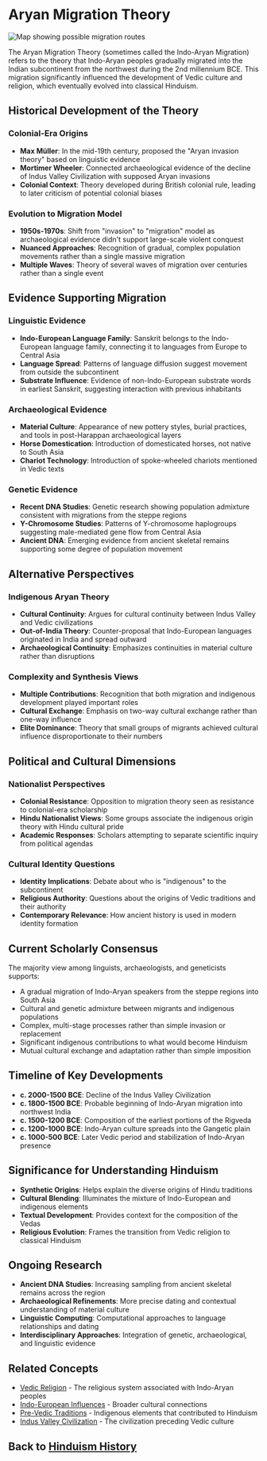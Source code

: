 # Aryan Migration Theory

![Map showing possible migration routes](aryan_migration_map.jpg)

The Aryan Migration Theory (sometimes called the Indo-Aryan Migration) refers to the theory that Indo-Aryan peoples gradually migrated into the Indian subcontinent from the northwest during the 2nd millennium BCE. This migration significantly influenced the development of Vedic culture and religion, which eventually evolved into classical Hinduism.

## Historical Development of the Theory

### Colonial-Era Origins

- **Max Müller**: In the mid-19th century, proposed the "Aryan invasion theory" based on linguistic evidence
- **Mortimer Wheeler**: Connected archaeological evidence of the decline of Indus Valley Civilization with supposed Aryan invasions
- **Colonial Context**: Theory developed during British colonial rule, leading to later criticism of potential colonial biases

### Evolution to Migration Model

- **1950s-1970s**: Shift from "invasion" to "migration" model as archaeological evidence didn't support large-scale violent conquest
- **Nuanced Approaches**: Recognition of gradual, complex population movements rather than a single massive migration
- **Multiple Waves**: Theory of several waves of migration over centuries rather than a single event

## Evidence Supporting Migration

### Linguistic Evidence

- **Indo-European Language Family**: Sanskrit belongs to the Indo-European language family, connecting it to languages from Europe to Central Asia
- **Language Spread**: Patterns of language diffusion suggest movement from outside the subcontinent
- **Substrate Influence**: Evidence of non-Indo-European substrate words in earliest Sanskrit, suggesting interaction with previous inhabitants

### Archaeological Evidence

- **Material Culture**: Appearance of new pottery styles, burial practices, and tools in post-Harappan archaeological layers
- **Horse Domestication**: Introduction of domesticated horses, not native to South Asia
- **Chariot Technology**: Introduction of spoke-wheeled chariots mentioned in Vedic texts

### Genetic Evidence

- **Recent DNA Studies**: Genetic research showing population admixture consistent with migrations from the steppe regions
- **Y-Chromosome Studies**: Patterns of Y-chromosome haplogroups suggesting male-mediated gene flow from Central Asia
- **Ancient DNA**: Emerging evidence from ancient skeletal remains supporting some degree of population movement

## Alternative Perspectives

### Indigenous Aryan Theory

- **Cultural Continuity**: Argues for cultural continuity between Indus Valley and Vedic civilizations
- **Out-of-India Theory**: Counter-proposal that Indo-European languages originated in India and spread outward
- **Archaeological Continuity**: Emphasizes continuities in material culture rather than disruptions

### Complexity and Synthesis Views

- **Multiple Contributions**: Recognition that both migration and indigenous development played important roles
- **Cultural Exchange**: Emphasis on two-way cultural exchange rather than one-way influence
- **Elite Dominance**: Theory that small groups of migrants achieved cultural influence disproportionate to their numbers

## Political and Cultural Dimensions

### Nationalist Perspectives

- **Colonial Resistance**: Opposition to migration theory seen as resistance to colonial-era scholarship
- **Hindu Nationalist Views**: Some groups associate the indigenous origin theory with Hindu cultural pride
- **Academic Responses**: Scholars attempting to separate scientific inquiry from political agendas

### Cultural Identity Questions

- **Identity Implications**: Debate about who is "indigenous" to the subcontinent
- **Religious Authority**: Questions about the origins of Vedic traditions and their authority
- **Contemporary Relevance**: How ancient history is used in modern identity formation

## Current Scholarly Consensus

The majority view among linguists, archaeologists, and geneticists supports:

- A gradual migration of Indo-Aryan speakers from the steppe regions into South Asia
- Cultural and genetic admixture between migrants and indigenous populations
- Complex, multi-stage processes rather than simple invasion or replacement
- Significant indigenous contributions to what would become Hinduism
- Mutual cultural exchange and adaptation rather than simple imposition

## Timeline of Key Developments

- **c. 2000-1500 BCE**: Decline of the Indus Valley Civilization
- **c. 1800-1500 BCE**: Probable beginning of Indo-Aryan migration into northwest India
- **c. 1500-1200 BCE**: Composition of the earliest portions of the Rigveda
- **c. 1200-1000 BCE**: Indo-Aryan culture spreads into the Gangetic plain
- **c. 1000-500 BCE**: Later Vedic period and stabilization of Indo-Aryan presence

## Significance for Understanding Hinduism

- **Synthetic Origins**: Helps explain the diverse origins of Hindu traditions
- **Cultural Blending**: Illuminates the mixture of Indo-European and indigenous elements
- **Textual Development**: Provides context for the composition of the Vedas
- **Religious Evolution**: Frames the transition from Vedic religion to classical Hinduism

## Ongoing Research

- **Ancient DNA Studies**: Increasing sampling from ancient skeletal remains across the region
- **Archaeological Refinements**: More precise dating and contextual understanding of material culture
- **Linguistic Computing**: Computational approaches to language relationships and dating
- **Interdisciplinary Approaches**: Integration of genetic, archaeological, and linguistic evidence

## Related Concepts

- [Vedic Religion](./vedic_religion.md) - The religious system associated with Indo-Aryan peoples
- [Indo-European Influences](./indo_european_influences.md) - Broader cultural connections
- [Pre-Vedic Traditions](./pre_vedic_traditions.md) - Indigenous elements that contributed to Hinduism
- [Indus Valley Civilization](./indus_valley.md) - The civilization preceding Vedic culture

## Back to [Hinduism History](./README.md)
